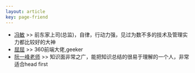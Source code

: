 ```yaml
---
layout: article
key: page-friend
---
```


- [冯敏](https://www.felix021.com/blog/index.php) >> 前东家上司(总监)，自律，行动力强，见过为数不多的技术及管理实力都比较好的大神
- [屈屈](https://imququ.com/) >> 360前端大佬,geeker
- [阮一峰老师](http://www.ruanyifeng.com/home.html) >> 知识面非常之广，能把知识总结的很易于理解的一个人，非常适合head first
